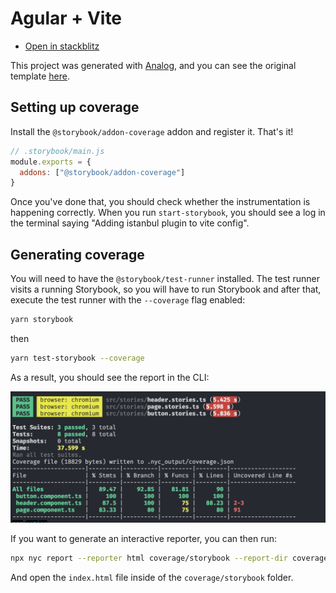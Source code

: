 # Agular + Vite

- [Open in stackblitz](https://stackblitz.com/github/yannbf/storybook-coverage-recipes/tree/main/angular_vite?preset=node)

This project was generated with [Analog](https://npmjs.com/package/create-analog), and you can see the original template [here](https://github.com/brandonroberts/angular-analog-storybook-vite).

## Setting up coverage

Install the `@storybook/addon-coverage` addon and register it. That's it!

```js
// .storybook/main.js
module.exports = {
  addons: ["@storybook/addon-coverage"]
}
```

Once you've done that, you should check whether the instrumentation is happening correctly. When you run `start-storybook`, you should see a log in the terminal saying "Adding istanbul plugin to vite config".

## Generating coverage

You will need to have the `@storybook/test-runner` installed. The test runner visits a running Storybook, so you will have to run Storybook and after that, execute the test runner with the `--coverage` flag enabled:

```sh
yarn storybook
```
then

```sh
yarn test-storybook --coverage
```

As a result, you should see the report in the CLI:

![](coverage-cli.png)

If you want to generate an interactive reporter, you can then run:

```sh
npx nyc report --reporter html coverage/storybook --report-dir coverage/storybook
```

And open the `index.html` file inside of the `coverage/storybook` folder.